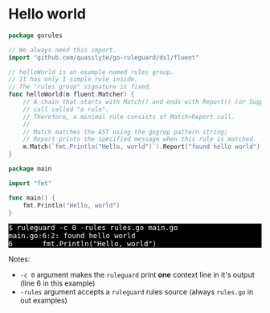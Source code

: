 # Hello world

```go
package gorules

// We always need this import.
import "github.com/quasilyte/go-ruleguard/dsl/fluent"

// helloWorld is an example named rules group.
// It has only 1 simple rule inside.
// The "rules group" signature is fixed.
func helloWorld(m fluent.Matcher) {
	// A chain that starts with Match() and ends with Report() (or Suggest)
	// call called "a rule".
	// Therefore, a minimal rule consists of Match+Report call.
	//
	// Match matches the AST using the gogrep pattern string;
	// Report prints the specified message when this rule is matched.
	m.Match(`fmt.Println("Hello, world")`).Report("found hello world")
}
```

```go
package main

import "fmt"

func main() {
	fmt.Println("Hello, world")
}
```

<pre style="color: white; background-color: black">
$ ruleguard -c 0 -rules rules.go main.go
main.go:6:2: found hello world
6		fmt.Println("Hello, world")
</pre>

Notes:
* `-c 0` argument makes the `ruleguard` print **one** context line in it's output (line 6 in this example)
* `-rules` argument accepts a `ruleguard` rules source (always `rules.go` in out examples)
